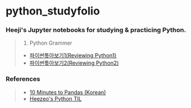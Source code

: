# python_studyfolio
### Heeji's Jupyter notebooks for studying & practicing Python.

> 1. Python Grammer
>  - [파이썬톺아보기1(Reviewing Python1)](python_review_1.html)
>  - [파이썬톺아보기2(Reviewing Python2)](python_review_2.html) <br/>
>


### References
> - [10 Minutes to Pandas (Korean)](https://dataitgirls2.github.io/10minutes2pandas/)
> - [Heezeo's Python TIL](https://velog.io/@heezeo/series/파이썬-til)
